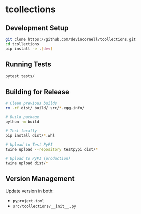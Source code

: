 # tcollections

## Development Setup

```bash
git clone https://github.com/devincornell/tcollections.git
cd tcollections
pip install -e .[dev]
```

## Running Tests

```bash
pytest tests/
```

## Building for Release

```bash
# Clean previous builds
rm -rf dist/ build/ src/*.egg-info/

# Build package
python -m build

# Test locally
pip install dist/*.whl

# Upload to Test PyPI
twine upload --repository testpypi dist/*

# Upload to PyPI (production)
twine upload dist/*
```

## Version Management

Update version in both:
- `pyproject.toml`
- `src/tcollections/__init__.py`
